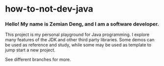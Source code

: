 # how-to-not-dev-java

### Hello! My name is Zemian Deng, and I am a software developer.

This project is my personal playground for Java programming. I explore many features of the JDK and other third party libraries. Some demos can be used as reference and study, while some may be used as template to jump start a new project.

See different branches for more.
